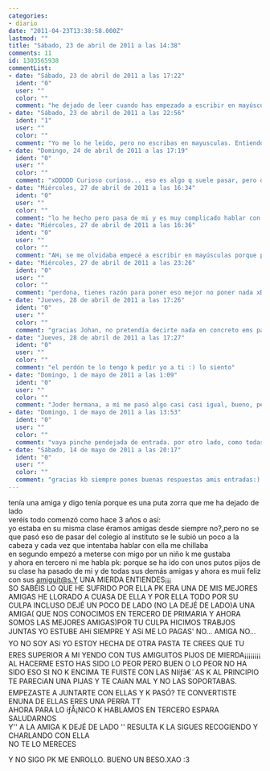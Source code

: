 ```yaml
---
categories:
- diario
date: "2011-04-23T13:38:58.000Z"
lastmod: ""
title: "Sábado, 23 de abril de 2011 a las 14:38"
comments: 11
id: 1303565938
commentList:
- date: "Sábado, 23 de abril de 2011 a las 17:22"
  ident: "0"
  user: ""
  color: ""
  comment: "he dejado de leer cuando has empezado a escribir en mayúsculas."
- date: "Sábado, 23 de abril de 2011 a las 22:56"
  ident: "1"
  user: ""
  color: ""
  comment: "Yo me lo he leido, pero no escribas en mayusculas. Entiendo que al escribirlo te has irritado y lo has querido expresar de alguna manera, pero al hacerlo asi resulta complicado de leer  \n  \nAmigas asi las habra toda la vida, la cosa es ir descubriendolas a tiempo para buscar unas de verdad"
- date: "Domingo, 24 de abril de 2011 a las 17:19"
  ident: "0"
  user: ""
  color: ""
  comment: "xDDDDD Curioso curioso... eso es algo q suele pasar, pero decirle de todo de modo q ni ella te oiga sirve para menos q para nada, aunq claro, he leido bien? En tercero... en tercero es algo complejo dialogar con la gente, siempre lo ha sido, mas aun tan temprano... aunq lo q yo hubiere hecho es decirle lo q sientes sin insultos y cara a cara xD"
- date: "Miércoles, 27 de abril de 2011 a las 16:34"
  ident: "0"
  user: ""
  color: ""
  comment: "lo he hecho pero pasa de mi y es muy complicado hablar con ella.  \npor cierto si solo algunas personas( como comentarista 1,ya te vale ...) solo van a poner que dejaste de leer a las mayúsculas mejor no pongas nada."
- date: "Miércoles, 27 de abril de 2011 a las 16:36"
  ident: "0"
  user: ""
  color: ""
  comment: "AH¡ se me olvidaba empecé a escribir en mayúsculas porque pulsé el botón sin querer xd :P pero si has acertado me alteré"
- date: "Miércoles, 27 de abril de 2011 a las 23:26"
  ident: "0"
  user: ""
  color: ""
  comment: "perdona, tienes razón para poner eso mejor no poner nada xD.   \nbueno ignorando lo de las mayúsculas... bah pasa de esa tía que solo te habla para saludarte, ella se lo pierde."
- date: "Jueves, 28 de abril de 2011 a las 17:26"
  ident: "0"
  user: ""
  color: ""
  comment: "gracias Johan, no pretendía decirte nada en concreto ems para que no pienses mal de mi :)"
- date: "Jueves, 28 de abril de 2011 a las 17:27"
  ident: "0"
  user: ""
  color: ""
  comment: "el perdón te lo tengo k pedir yo a ti :) lo siento"
- date: "Domingo, 1 de mayo de 2011 a las 1:09"
  ident: "0"
  user: ""
  color: ""
  comment: "Joder hermana, a mi me pasó algo casi casi igual, bueno, pero ella sigue pegada a mí que es distinto a lo tuyo. Yo también lo pasé fatal y cuando deje de vivir aquí borraré todo el contacto que tenga con ella, porque gracias a ella todos se alejaron de mí, porque la odiaban y yo no lo sabía o_o es frustrante...  \nNo te deprimas por una persona, sé que al empezar a hablar te calientas y ya no paras porque a mí, como ya te he dicho, me pasó, pero pasa de ella, borrón y cuenta nueva. Y si te quieres desahogar píllala un día como quien no quiere la cosa y cuando salga el tema de vuestra pasada amistad, SE LO SUELTAS TODO!! y fin. Seguro que después de desahogarte te sientes como la puta ama, y que la jodan a esa zorra!!!  \nes más.. creo que voy a hacerlo yo misma í‚Â·_í‚Â·   \nBye xD"
- date: "Domingo, 1 de mayo de 2011 a las 13:53"
  ident: "0"
  user: ""
  color: ""
  comment: "vaya pinche pendejada de entrada. por otro lado, como todas las de esta pagina del diario we!"
- date: "Sábado, 14 de mayo de 2011 a las 20:17"
  ident: "0"
  user: ""
  color: ""
  comment: "gracias kb siempre pones buenas respuestas amis entradas:)  \ny tu cocos o como tellamaes si no te gusta nada de esto tote metas con nadie porque nadie te ha hecho nada"
---
```


tenía una amiga y digo tenía porque es una puta zorra que me ha dejado de lado  
veréis todo comenzó como hace 3 años o así:  
yo estaba en su misma clase éramos amigas desde siempre no?,pero no se que pasó eso de pasar del colegio al instituto se le subió un poco a la cabeza y cada vez que intentaba hablar con ella me chillaba   
en segundo empezó a meterse con migo por un niño k me gustaba  
y ahora en tercero ni me habla pk: porque se ha ido con unos putos pijos de su clase ha pasado de mi y de todas sus demás amigas  y ahora es muii feliz con sus amiguit@s.Y UNA MIERDA ENTIENDES¡¡¡  
SO SABÉIS LO QUE HE SUFRIDO POR ELLA PK ERA UNA DE MIS MEJORES AMIGAS HE LLORADO A CUASA DE ELLA Y POR ELLA TODO POR SU CULPA INCLUSO DEJÉ UN POCO DE LADO (NO LA DEJÉ DE LADO)A UNA AMIGA( QUE  NOS CONOCIMOS EN TERCERO DE PRIMARIA Y AHORA SOMOS LAS MEJORES AMIGAS)POR TU CULPA HICIMOS TRABJOS JUNTAS YO ESTUBE AHí SIEMPRE Y ASí ME LO PAGAS\' NO... AMIGA NO... YO NO SOY ASí YO ESTOY HECHA DE OTRA PASTA TE CREES QUE TU ERES SUPERIOR A MI YENDO CON TUS AMIGUITOS  PIJOS DE MIERDA¡¡¡¡¡¡¡¡   
AL HACERME ESTO HAS SIDO LO PEOR PERO BUEN O LO PEOR NO HA SIDO ESO SI NO K ENCIMA TE FUISTE CON LAS NIíƒâ€˜AS K AL PRINCIPIO TE PARECíAN UNA PIJAS Y TE CAíAN MAL Y NO LAS SOPORTABAS.  
EMPEZASTE A JUNTARTE CON ELLAS Y K PASÓ? TE CONVERTISTE ENUNA DE ELLAS  ERES UNA PERRA TT   
AHORA PARA LO íƒÅ¡NICO K HABLAMOS EN TERCERO ESPARA SALUDARNOS  
Y\'\' A LA AMIGA K DEJÉ DE LADO \'\' RESULTA K LA SIGUES RECOGIENDO Y CHARLANDO CON ELLA  
NO TE LO MERECES   
  
Y NO SIGO PK ME ENROLLO. BUENO UN BESO.XAO :3